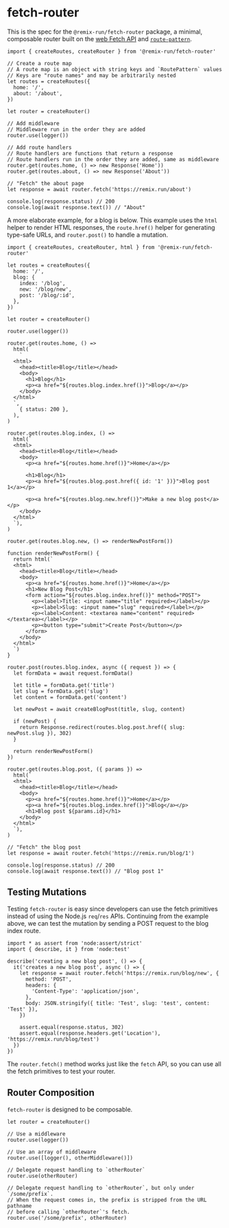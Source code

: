# fetch-router

This is the spec for the `@remix-run/fetch-router` package, a minimal, composable router built on the [web Fetch API](https://developer.mozilla.org/en-US/docs/Web/API/Fetch_API) and [`route-pattern`](../route-pattern).

```tsx
import { createRoutes, createRouter } from '@remix-run/fetch-router'

// Create a route map
// A route map is an object with string keys and `RoutePattern` values
// Keys are "route names" and may be arbitrarily nested
let routes = createRoutes({
  home: '/',
  about: '/about',
})

let router = createRouter()

// Add middleware
// Middleware run in the order they are added
router.use(logger())

// Add route handlers
// Route handlers are functions that return a response
// Route handlers run in the order they are added, same as middleware
router.get(routes.home, () => new Response('Home'))
router.get(routes.about, () => new Response('About'))

// "Fetch" the about page
let response = await router.fetch('https://remix.run/about')

console.log(response.status) // 200
console.log(await response.text()) // "About"
```

A more elaborate example, for a blog is below. This example uses the `html` helper to render HTML responses, the `route.href()` helper for generating type-safe URLs, and `router.post()` to handle a mutation.

```tsx
import { createRoutes, createRouter, html } from '@remix-run/fetch-router'

let routes = createRoutes({
  home: '/',
  blog: {
    index: '/blog',
    new: '/blog/new',
    post: '/blog/:id',
  },
})

let router = createRouter()

router.use(logger())

router.get(routes.home, () =>
  html(
    `
  <html>
    <head><title>Blog</title></head>
    <body>
      <h1>Blog</h1>
      <p><a href="${routes.blog.index.href()}">Blog</a></p>
    </body>
  </html>
  `,
    { status: 200 },
  ),
)

router.get(routes.blog.index, () =>
  html(`
  <html>
    <head><title>Blog</title></head>
    <body>
      <p><a href="${routes.home.href()}">Home</a></p>

      <h1>Blog</h1>
      <p><a href="${routes.blog.post.href({ id: '1' })}">Blog post 1</a></p>

      <p><a href="${routes.blog.new.href()}">Make a new blog post</a></p>
    </body>
  </html>
  `),
)

router.get(routes.blog.new, () => renderNewPostForm())

function renderNewPostForm() {
  return html(`
  <html>
    <head><title>Blog</title></head>
    <body>
      <p><a href="${routes.home.href()}">Home</a></p>
      <h1>New Blog Post</h1>
      <form action="${routes.blog.index.href()}" method="POST">
        <p><label>Title: <input name="title" required></label></p>
        <p><label>Slug: <input name="slug" required></label></p>
        <p><label>Content: <textarea name="content" required></textarea></label></p>
        <p><button type="submit">Create Post</button></p>
      </form>
    </body>
  </html>
  `)
}

router.post(routes.blog.index, async ({ request }) => {
  let formData = await request.formData()

  let title = formData.get('title')
  let slug = formData.get('slug')
  let content = formData.get('content')

  let newPost = await createBlogPost(title, slug, content)

  if (newPost) {
    return Response.redirect(routes.blog.post.href({ slug: newPost.slug }), 302)
  }

  return renderNewPostForm()
})

router.get(routes.blog.post, ({ params }) =>
  html(`
  <html>
    <head><title>Blog</title></head>
    <body>
      <p><a href="${routes.home.href()}">Home</a></p>
      <p><a href="${routes.blog.index.href()}">Blog</a></p>
      <h1>Blog post ${params.id}</h1>
    </body>
  </html>
  `),
)

// "Fetch" the blog post
let response = await router.fetch('https://remix.run/blog/1')

console.log(response.status) // 200
console.log(await response.text()) // "Blog post 1"
```

## Testing Mutations

Testing `fetch-router` is easy since developers can use the fetch primitives instead of using the Node.js `req`/`res` APIs. Continuing from the example above, we can test the mutation by sending a POST request to the blog index route.

```tsx
import * as assert from 'node:assert/strict'
import { describe, it } from 'node:test'

describe('creating a new blog post', () => {
  it('creates a new blog post', async () => {
    let response = await router.fetch('https://remix.run/blog/new', {
      method: 'POST',
      headers: {
        'Content-Type': 'application/json',
      },
      body: JSON.stringify({ title: 'Test', slug: 'test', content: 'Test' }),
    })

    assert.equal(response.status, 302)
    assert.equal(response.headers.get('Location'), 'https://remix.run/blog/test')
  })
})
```

The `router.fetch()` method works just like the `fetch` API, so you can use all the fetch primitives to test your router.

## Router Composition

`fetch-router` is designed to be composable.

```tsx
let router = createRouter()

// Use a middleware
router.use(logger())

// Use an array of middleware
router.use([logger(), otherMiddleware()])

// Delegate request handling to `otherRouter`
router.use(otherRouter)

// Delegate request handling to `otherRouter`, but only under `/some/prefix`.
// When the request comes in, the prefix is stripped from the URL pathname
// before calling `otherRouter`'s fetch.
router.use('/some/prefix', otherRouter)
```
